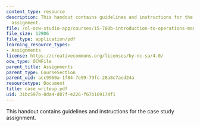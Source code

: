 ```yaml
---
content_type: resource
description: This handout contains guidelines and instructions for the case study
  assignment.
file: /ol-ocw-studio-app/courses/15-760b-introduction-to-operations-management-spring-2004/31bc597b0da4d07fe226f67b169174f1_case_writeup.pdf
file_size: 12906
file_type: application/pdf
learning_resource_types:
- Assignments
license: https://creativecommons.org/licenses/by-nc-sa/4.0/
ocw_type: OCWFile
parent_title: Assignments
parent_type: CourseSection
parent_uid: acc9960a-1f84-7e99-79fc-28a8c7aed24a
resourcetype: Document
title: case_writeup.pdf
uid: 31bc597b-0da4-d07f-e226-f67b169174f1
---
```

This handout contains guidelines and instructions for the case study assignment.
